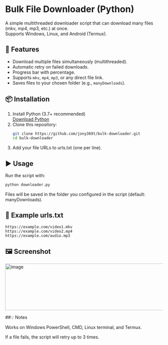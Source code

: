 # Bulk File Downloader (Python)

A simple multithreaded downloader script that can download many files (mkv, mp4, mp3, etc.) at once.  
Supports Windows, Linux, and Android (Termux).

## 🚀 Features
- Download multiple files simultaneously (multithreaded).
- Automatic retry on failed downloads.
- Progress bar with percentage.
- Supports `mkv`, `mp4`, `mp3`, or any direct file link.
- Saves files to your chosen folder (e.g., `manyDownloads`).

## 📦 Installation
1. Install Python (3.7+ recommended)  
   [Download Python](https://www.python.org/downloads/)
2. Clone this repository:
   ```bash
   git clone https://github.com/jony369t/bulk-downloader.git
   cd bulk-downloader
3. Add your file URLs to urls.txt (one per line).

## ▶️ Usage

Run the script with:

```bash
python downloader.py
```
Files will be saved in the folder you configured in the script (default: manyDownloads).

## 📂 Example urls.txt
```
https://example.com/video1.mkv
https://example.com/video2.mp4
https://example.com/audio.mp3
```
## 🖼 Screenshot

<img width="590" height="149" alt="image" src="https://github.com/user-attachments/assets/dc6137b5-e38a-4f57-80c6-d816bb5445ad" />


##💡 Notes

Works on Windows PowerShell, CMD, Linux terminal, and Termux.

If a file fails, the script will retry up to 3 times.
